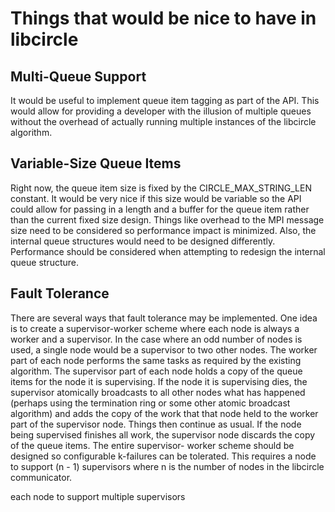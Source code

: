 Things that would be nice to have in libcircle
==============================================

## Multi-Queue Support

It would be useful to implement queue item tagging as part of the API. This
would allow for providing a developer with the illusion of multiple queues
without the overhead of actually running multiple instances of the libcircle
algorithm.

## Variable-Size Queue Items

Right now, the queue item size is fixed by the CIRCLE_MAX_STRING_LEN constant.
It would be very nice if this size would be variable so the API could allow
for passing in a length and a buffer for the queue item rather than the
current fixed size design. Things like overhead to the MPI message size need
to be considered so performance impact is minimized. Also, the internal queue
structures would need to be designed differently. Performance should be
considered when attempting to redesign the internal queue structure.

## Fault Tolerance

There are several ways that fault tolerance may be implemented. One idea is to
create a supervisor-worker scheme where each node is always a worker and a
supervisor. In the case where an odd number of nodes is used, a single node
would be a supervisor to two other nodes. The worker part of each node
performs the same tasks as required by the existing algorithm. The supervisor
part of each node holds a copy of the queue items for the node it is
supervising. If the node it is supervising dies, the supervisor atomically
broadcasts to all other nodes what has happened (perhaps using the termination
ring or some other atomic broadcast algorithm) and adds the copy of the work
that that node held to the worker part of the supervisor node. Things then
continue as usual. If the node being supervised finishes all work, the
supervisor node discards the copy of the queue items. The entire supervisor-
worker scheme should be designed so configurable k-failures can be tolerated.
This requires a node to support (n - 1) supervisors where n is the number of
nodes in the libcircle communicator.

each node to support multiple supervisors
